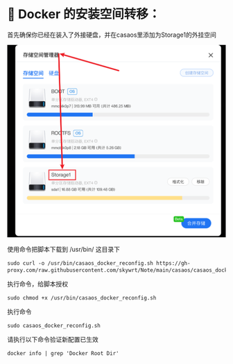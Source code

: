 # 🐳 Docker 的安装空间转移：

首先确保你已经在装入了外接硬盘，并在casaos里添加为Storage1的外挂空间

<p align="center">
    <img src="/casaos/casaos.png" alt="Logo" width="600" />

使用命令把脚本下载到 /usr/bin/ 这目录下
```
sudo curl -o /usr/bin/casaos_docker_reconfig.sh https://gh-proxy.com/raw.githubusercontent.com/skywrt/Note/main/casaos/casaos_docker_reconfig.sh
```

执行命令，给脚本授权
```
sudo chmod +x /usr/bin/casaos_docker_reconfig.sh
```

执行命令
```
sudo casaos_docker_reconfig.sh
```

请执行以下命令验证新配置已生效
```
docker info | grep 'Docker Root Dir'
```

